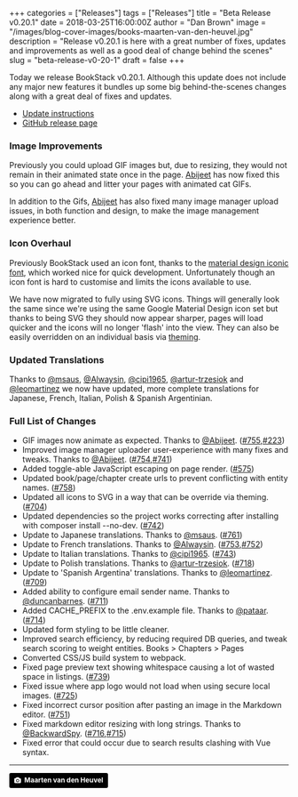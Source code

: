 +++
categories = ["Releases"]
tags = ["Releases"]
title = "Beta Release v0.20.1"
date = 2018-03-25T16:00:00Z
author = "Dan Brown"
image = "/images/blog-cover-images/books-maarten-van-den-heuvel.jpg"
description = "Release v0.20.1 is here with a great number of fixes, updates and improvements as well as a good deal of change behind the scenes"
slug = "beta-release-v0-20-1"
draft = false
+++

Today we release BookStack v0.20.1. Although this update does not include any major new features it bundles up some big behind-the-scenes changes along with a great deal of fixes and updates. 

* [Update instructions](https://www.bookstackapp.com/docs/admin/updates)
* [GitHub release page](https://github.com/BookStackApp/BookStack/releases/tag/v0.20.1)

### Image Improvements

Previously you could upload GIF images but, due to resizing, they would not remain in their animated state once in the page. [Abijeet](https://github.com/BookStackApp/BookStack/pull/755) has now fixed this so you can go ahead and litter your pages with animated cat GIFs.

In addition to the Gifs, [Abijeet](https://github.com/BookStackApp/BookStack/pull/754) has also fixed many image manager upload issues, in both function and design, to make the image management experience better.

### Icon Overhaul

Previously BookStack used an icon font, thanks to the [material design iconic font](http://zavoloklom.github.io/material-design-iconic-font/icons.html), which worked nice for quick development. Unfortunately though an icon font is hard to customise and limits the icons available to use.

We have now migrated to fully using SVG icons. Things will generally look the same since we're using the same Google Material Design icon set but thanks to being SVG they should now appear sharper, pages will load quicker and the icons will no longer 'flash' into the view. They can also be easily overridden on an individual basis via [theming](/blog/beta-release-v0-20-0/#groundwork-for-theming).

### Updated Translations

Thanks to [@msaus](https://github.com/BookStackApp/BookStack/pull/761), [@Alwaysin](https://github.com/BookStackApp/BookStack/pull/753), [@cipi1965](https://github.com/BookStackApp/BookStack/pull/743), [@artur-trzesiok](https://github.com/BookStackApp/BookStack/pull/718) and [@leomartinez](https://github.com/BookStackApp/BookStack/pull/709) we now have updated, more complete translations for Japanese, French, Italian, Polish & Spanish Argentinian.  

### Full List of Changes

* GIF images now animate as expected. Thanks to [@Abijeet](https://github.com/BookStackApp/BookStack/pull/755). ([#755](https://github.com/BookStackApp/BookStack/pull/755),[#223](https://github.com/BookStackApp/BookStack/issues/223))
* Improved image manager uploader user-experience with many fixes and tweaks. Thanks to [@Abijeet](https://github.com/BookStackApp/BookStack/pull/754). ([#754](https://github.com/BookStackApp/BookStack/pull/754),[#741](https://github.com/BookStackApp/BookStack/issues/741))
* Added toggle-able JavaScript escaping on page render. ([#575](https://github.com/BookStackApp/BookStack/issues/575))
* Updated book/page/chapter create urls to prevent conflicting with entity names. ([#758](https://github.com/BookStackApp/BookStack/issues/758))
* Updated all icons to SVG in a way that can be override via theming. ([#704](https://github.com/BookStackApp/BookStack/pull/704))
* Updated dependencies so the project works correcting after installing with composer install --no-dev. ([#742](https://github.com/BookStackApp/BookStack/issues/742))
* Update to Japanese translations. Thanks to [@msaus](https://github.com/BookStackApp/BookStack/pull/761). ([#761](https://github.com/BookStackApp/BookStack/pull/761))
* Update to French translations. Thanks to [@Alwaysin](https://github.com/BookStackApp/BookStack/pull/753). ([#753](https://github.com/BookStackApp/BookStack/pull/753),[#752](https://github.com/BookStackApp/BookStack/pull/752))
* Update to Italian translations. Thanks to [@cipi1965](https://github.com/BookStackApp/BookStack/pull/743). ([#743](https://github.com/BookStackApp/BookStack/pull/743))
* Update to Polish translations. Thanks to [@artur-trzesiok](https://github.com/BookStackApp/BookStack/pull/718). ([#718](https://github.com/BookStackApp/BookStack/pull/718))
* Update to 'Spanish Argentina' translations. Thanks to [@leomartinez](https://github.com/BookStackApp/BookStack/pull/709). ([#709](https://github.com/BookStackApp/BookStack/pull/709))
* Added ability to configure email sender name. Thanks to [@duncanbarnes](https://github.com/BookStackApp/BookStack/pull/711). ([#711](https://github.com/BookStackApp/BookStack/pull/711))
* Added CACHE_PREFIX to the .env.example file. Thanks to [@pataar](https://github.com/BookStackApp/BookStack/pull/714). ([#714](https://github.com/BookStackApp/BookStack/pull/714))
* Updated form styling to be little cleaner.
* Improved search efficiency, by reducing required DB queries, and tweak search scoring to weight entities. Books > Chapters > Pages 
* Converted CSS/JS build system to webpack.
* Fixed page preview text showing whitespace causing a lot of wasted space in listings. ([#739](https://github.com/BookStackApp/BookStack/issues/739))
* Fixed issue where app logo would not load when using secure local images. ([#725](https://github.com/BookStackApp/BookStack/issues/725))
* Fixed incorrect cursor position after pasting an image in the Markdown editor. ([#751](https://github.com/BookStackApp/BookStack/issues/751))
* Fixed markdown editor resizing with long strings. Thanks to [@BackwardSpy](https://github.com/BookStackApp/BookStack/pull/716). ([#716](https://github.com/BookStackApp/BookStack/pull/716),[#715](https://github.com/BookStackApp/BookStack/issues/715))
* Fixed error that could occur due to search results clashing with Vue syntax. 

----

<a style="background-color:black;color:white;text-decoration:none;padding:4px 6px;font-family:-apple-system, BlinkMacSystemFont, &quot;San Francisco&quot;, &quot;Helvetica Neue&quot;, Helvetica, Ubuntu, Roboto, Noto, &quot;Segoe UI&quot;, Arial, sans-serif;font-size:12px;font-weight:bold;line-height:1.2;display:inline-block;border-radius:3px;" href="https://unsplash.com/@mvdheuvel?utm_medium=referral&amp;utm_campaign=photographer-credit&amp;utm_content=creditBadge" target="_blank" rel="noopener noreferrer" title="Download free do whatever you want high-resolution photos from Maarten van den Heuvel"><span style="display:inline-block;padding:2px 3px;"><svg xmlns="http://www.w3.org/2000/svg" style="height:12px;width:auto;position:relative;vertical-align:middle;top:-1px;fill:white;" viewBox="0 0 32 32"><title>unsplash-logo</title><path d="M20.8 18.1c0 2.7-2.2 4.8-4.8 4.8s-4.8-2.1-4.8-4.8c0-2.7 2.2-4.8 4.8-4.8 2.7.1 4.8 2.2 4.8 4.8zm11.2-7.4v14.9c0 2.3-1.9 4.3-4.3 4.3h-23.4c-2.4 0-4.3-1.9-4.3-4.3v-15c0-2.3 1.9-4.3 4.3-4.3h3.7l.8-2.3c.4-1.1 1.7-2 2.9-2h8.6c1.2 0 2.5.9 2.9 2l.8 2.4h3.7c2.4 0 4.3 1.9 4.3 4.3zm-8.6 7.5c0-4.1-3.3-7.5-7.5-7.5-4.1 0-7.5 3.4-7.5 7.5s3.3 7.5 7.5 7.5c4.2-.1 7.5-3.4 7.5-7.5z"></path></svg></span><span style="display:inline-block;padding:2px 3px;">Maarten van den Heuvel</span></a>
